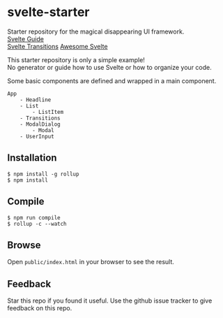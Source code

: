# svelte-starter

Starter repository for the magical disappearing UI framework.  
[Svelte Guide](https://svelte.technology/guide)  
[Svelte Transitions](https://github.com/sveltejs/svelte-transitions)
[Awesome Svelte](https://github.com/flagello/awesome-sveltejs)  

This starter repository is only a simple example!  
No generator or guide how to use Svelte or how to organize your code.  

Some basic components are defined and wrapped in a main component.  

    App
        - Headline
        - List
            - ListItem
        - Transitions
        - ModalDialog
            - Modal
        - UserInput

## Installation

    $ npm install -g rollup
    $ npm install

## Compile

    $ npm run compile
    $ rollup -c --watch

## Browse

Open `public/index.html` in your browser to see the result.

## Feedback
Star this repo if you found it useful. Use the github issue tracker to give feedback on this repo.
